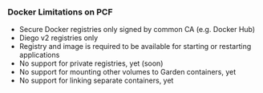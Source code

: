<!-- .slide: data-menu-title="Docker Limitations on PCF" -->

### Docker Limitations on PCF
* Secure Docker registries only signed by common CA (e.g. Docker Hub)
* Diego v2 registries only
* Registry and image is required to be available for starting or restarting applications
* No support for private registries, yet (soon)
* No support for mounting other volumes to Garden containers, yet
* No support for linking separate containers, yet